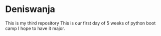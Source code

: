 # Deniswanja
This is my third repository
This is our first day of 5 weeks of python boot camp
I hope to have it major.
